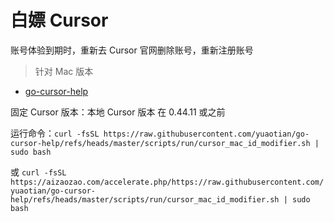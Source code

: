 # 白嫖 Cursor

账号体验到期时，重新去 Cursor 官网删除账号，重新注册账号

> 针对 Mac 版本

- [go-cursor-help](https://github.com/yuaotian/go-cursor-help)

固定 Cursor 版本：本地 Cursor 版本 在 0.44.11 或之前

运行命令：`curl -fsSL https://raw.githubusercontent.com/yuaotian/go-cursor-help/refs/heads/master/scripts/run/cursor_mac_id_modifier.sh | sudo bash `

或 `curl -fsSL https://aizaozao.com/accelerate.php/https://raw.githubusercontent.com/yuaotian/go-cursor-help/refs/heads/master/scripts/run/cursor_mac_id_modifier.sh | sudo bash`
